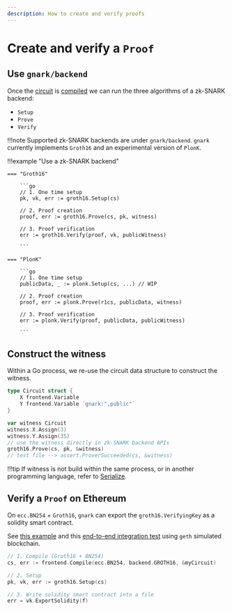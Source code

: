 ```yaml
---
description: How to create and verify proofs
---
```


# Create and verify a `Proof`

## Use `gnark/backend`

Once the [circuit](write/circuit_structure.md) is [compiled](compile.md) we can run the three algorithms of a zk-SNARK backend:

* `Setup`
* `Prove`
* `Verify`

!!!note
    Supported zk-SNARK backends are under `gnark/backend`. `gnark` currently implements `Groth16` and an experimental version of `PlonK`.

!!!example "Use a zk-SNARK backend"

    === "Groth16"

        ```go
        // 1. One time setup
        pk, vk, err := groth16.Setup(cs)

        // 2. Proof creation
        proof, err := groth16.Prove(cs, pk, witness)

        // 3. Proof verification
        err := groth16.Verify(proof, vk, publicWitness)

        ```

    === "PlonK"

        ```go
        // 1. One time setup
        publicData, _ := plonk.Setup(cs, ...) // WIP

        // 2. Proof creation
        proof, err := plonk.Prove(r1cs, publicData, witness)

        // 3. Proof verification
        err := plonk.Verify(proof, publicData, publicWitness)

        ```

## Construct the witness

Within a Go process, we re-use the circuit data structure to construct the witness.

```go
type Circuit struct {
    X frontend.Variable
    Y frontend.Variable `gnark:",public"`
}

var witness Circuit
witness.X.Assign(3)
witness.Y.Assign(35)
// use the witness directly in zk-SNARK backend APIs
groth16.Prove(cs, pk, &witness)
// test file --> assert.ProverSucceeded(cs, &witness)
```

!!!tip
    If witness is not build within the same process, or in another programming language, refer to [Serialize](serialize.md).

## Verify a `Proof` on Ethereum

On `ecc.BN254` + `Groth16`, `gnark` can export the `groth16.VerifyingKey` as a solidity smart contract.

See [this example](https://github.com/ConsenSys/gnark-tests/blob/main/solidity/contract/main.go) and this [end-to-end integration test](https://github.com/ConsenSys/gnark-tests/blob/47873ce8e146c1f74477a15972ec63cbfd73c888/solidity/solidity_test.go#L81) using `geth` simulated blockchain.

```go
// 1. Compile (Groth16 + BN254)
cs, err := frontend.Compile(ecc.BN254, backend.GROTH16, &myCircuit)

// 2. Setup
pk, vk, err := groth16.Setup(cs)

// 3. Write solidity smart contract into a file
err = vk.ExportSolidity(f)
```
